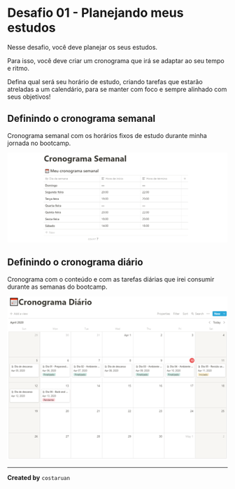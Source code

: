 # Desafio 01 - Planejando meus estudos

Nesse desafio, você deve planejar os seus estudos.

Para isso, você deve criar um cronograma que irá se adaptar ao seu tempo e ritmo.

Defina qual será seu horário de estudo, criando tarefas que estarão atreladas a um calendário, para se manter com foco e sempre alinhado com seus objetivos!

## Definindo o cronograma semanal

Cronograma semanal com os horários fixos de estudo durante minha jornada no bootcamp.

![Cronograma semanal](./assets/cronograma-semanal.png)

## Definindo o cronograma diário

Cronograma com o conteúdo e com as tarefas diárias que irei consumir durante as semanas do bootcamp.

![Cronograma diário](./assets/cronograma-diario.png)

---

**Created by** `costaruan`
